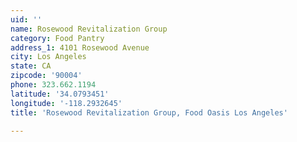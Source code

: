 ```yaml
---
uid: ''
name: Rosewood Revitalization Group
category: Food Pantry
address_1: 4101 Rosewood Avenue
city: Los Angeles
state: CA
zipcode: '90004'
phone: 323.662.1194
latitude: '34.0793451'
longitude: '-118.2932645'
title: 'Rosewood Revitalization Group, Food Oasis Los Angeles'

---
```

